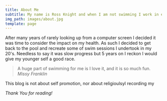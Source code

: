 ```yaml
---
title: About Me
subtitle: My name is Ross Knight and when I am not swimming I work in eCommerce.
img_path: images/about.jpg
template: page
---
```


After many years of rarely looking up from a computer  screen I decided it was time to consider the impact on my health. As such I decided to get back to the pool and recreate some of swim sessions I undertook in my 20's. Needless to say it was slow progress but 5 years on I reckon I would give my younger self a good race.

>A huge part of swimming for me is I love it, and it is so much fun. <cite>Missy Franklin</cite>

This blog is not about self promotion, nor about religioulsyl recording my 

*Thank You for reading!*
